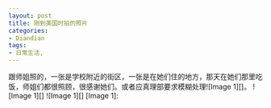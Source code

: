 ```yaml
---
layout: post
title: 刚到美国时拍的照片
categories:
- Diandian
tags:
- 日常生活, 
---
```

跟师姐照的，一张是学校附近的街区，一张是在她们住的地方，那天在她们那里吃饭，师姐们都很照顾，很感谢她们。或者应真理部要求模糊处理!\[Image 1\]\[\]。 !\[Image 1\]\[\] !\[Image 1\]\[\] \[Image 1\]: